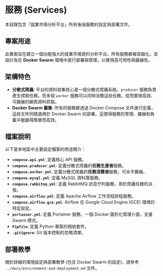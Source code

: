 # 服務 (Services)

本目錄包含「就業市場分析平台」所有後端服務的設定與部署文件。

## 專案用途

此專案旨在建立一個功能強大的就業市場資料分析平台。所有服務都被容器化，並設計為在 **Docker Swarm** 環境中進行部署與管理，以實現高可用性與擴展性。

## 架構特色

-   **分散式爬蟲**: 平台的資料收集核心是一個分散式爬蟲系統。`producer` 服務負責產生爬取任務，而多個 `worker` 服務可以同時消費這些任務，從而實現高效、可擴展的網頁資料抓取。
-   **Docker Swarm 叢集**: 所有的服務都透過 Docker Compose 文件進行定義，這些文件同樣適用於 Docker Swarm 的部署。這使得服務的管理、擴展和負載平衡變得簡單而高效。

## 檔案說明

以下是本地區中主要設定檔案的用途簡介：

-   **`compose.api.yml`**: 定義核心 API 服務。
-   **`compose.producer.yml`**: 定義分散式爬蟲的**任務生產者**服務。
-   **`compose.worker.yml`**: 定義分散式爬蟲的**任務消費者**服務，可水平擴展。
-   **`compose.mysql.yml`**: 定義 MySQL 資料庫服務。
-   **`compose.rabbitmq.yml`**: 定義 RabbitMQ 訊息佇列服務，用於爬蟲任務的派發。
-   **`compose.airflow.yml`**: 定義 Apache Airflow 工作流程排程服務。
-   **`compose.airflow.gce.yml`**: Airflow 在 Google Cloud Engine (GCE) 環境的特定設定。
-   **`portainer.yml`**: 定義 Portainer 服務，一個 Docker 圖形化管理介面，支援 Swarm 模式。
-   **`Pipfile`**: 定義 Python 專案的相依套件。
-   **`.gitignore`**: Git 版本控制的忽略清單。

## 部署教學

關於詳細的環境設定與部署教學 (包含 Docker Swarm 的設定)，請參考 `../docs/environment-and-deployment.md` 文件。